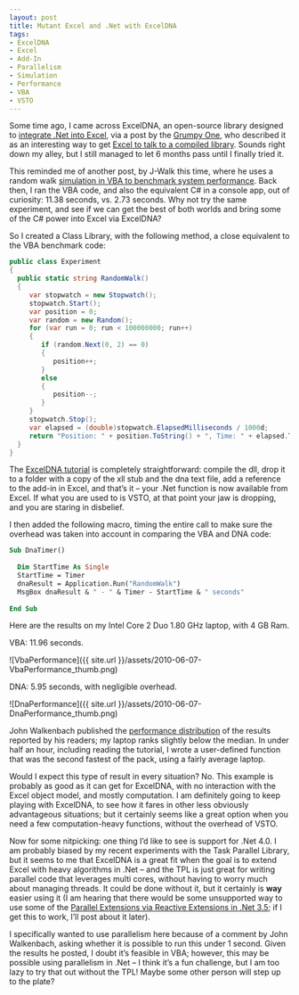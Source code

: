 ```yaml
---
layout: post
title: Mutant Excel and .Net with ExcelDNA
tags:
- ExcelDNA
- Excel
- Add-In
- Parallelism
- Simulation
- Performance
- VBA
- VSTO
---
```


Some time ago, I came across ExcelDNA, an open-source library designed to [integrate .Net into Excel](http://exceldna.codeplex.com/), via a post by the [Grumpy One](http://grumpyop.wordpress.com/), who described it as an interesting way to get [Excel to talk to a compiled library](http://grumpyop.wordpress.com/2009/11/25/a-third-way-dna/). Sounds right down my alley, but I still managed to let 6 months pass until I finally tried it.  

This reminded me of another post, by J-Walk this time, where he uses a random walk [simulation in VBA to benchmark system performance](http://spreadsheetpage.com/index.php/blog/how_fast_is_your_system/). Back then, I ran the VBA code, and also the equivalent C# in a console app, out of curiosity: 11.38 seconds, vs. 2.73 seconds. Why not try the same experiment, and see if we can get the best of both worlds and bring some of the C# power into Excel via ExcelDNA?  

So I created a Class Library, with the following method, a close equivalent to the VBA benchmark code:  

``` csharp
public class Experiment
{
  public static string RandomWalk()
  {
     var stopwatch = new Stopwatch();
     stopwatch.Start();
     var position = 0;
     var random = new Random();
     for (var run = 0; run < 100000000; run++)
     {
        if (random.Next(0, 2) == 0)
        {
           position++;
        }
        else
        {
           position--;
        }
     }
     stopwatch.Stop();
     var elapsed = (double)stopwatch.ElapsedMilliseconds / 1000d;
     return "Position: " + position.ToString() + ", Time: " + elapsed.ToString();
  }
}
``` 

<!--more-->

The [ExcelDNA tutorial](http://exceldna.codeplex.com/wikipage?title=Getting%20Started) is completely straightforward: compile the dll, drop it to a folder with a copy of the xll stub and the dna text file, add a reference to the add-in in Excel, and that’s it – your .Net function is now available from Excel. If what you are used to is VSTO, at that point your jaw is dropping, and you are staring in disbelief.

I then added the following macro, timing the entire call to make sure the overhead was taken into account in comparing the VBA and DNA code:

``` vb
Sub DnaTimer()
  
  Dim StartTime As Single
  StartTime = Timer
  dnaResult = Application.Run("RandomWalk")
  MsgBox dnaResult & " - " & Timer - StartTime & " seconds"
  
End Sub
``` 

Here are the results on my Intel Core 2 Duo 1.80 GHz laptop, with 4 GB Ram.

VBA: 11.96 seconds.

![VbaPerformance]({{ site.url }}/assets/2010-06-07-VbaPerformance_thumb.png)

DNA: 5.95 seconds, with negligible overhead.

![DnaPerformance]({{ site.url }}/assets/2010-06-07-DnaPerformance_thumb.png)

John Walkenbach published the [performance distribution](http://spreadsheetpage.com/index.php/blog/vba_speed_results/) of the results reported by his readers; my laptop ranks slightly below the median. In under half an hour, including reading the tutorial, I wrote a user-defined function that was the second fastest of the pack, using a fairly average laptop.

Would I expect this type of result in every situation? No. This example is probably as good as it can get for ExcelDNA, with no interaction with the Excel object model, and mostly computation. I am definitely going to keep playing with ExcelDNA, to see how it fares in other less obviously advantageous situations; but it certainly seems like a great option when you need a few computation-heavy functions, without the overhead of VSTO.

Now for some nitpicking: one thing I’d like to see is support for .Net 4.0. I am probably biased by my recent experiments with the Task Parallel Library, but it seems to me that ExcelDNA is a great fit when the goal is to extend Excel with heavy algorithms in .Net – and the TPL is just great for writing parallel code that leverages multi cores, without having to worry much about managing threads. It could be done without it, but it certainly is **way** easier using it (I am hearing that there would be some unsupported way to use some of the [Parallel Extensions via Reactive Extensions in .Net 3.5](http://stackoverflow.com/questions/2987439/can-i-use-the-task-parallel-library-in-a-net-3-5-project); if I get this to work, I’ll post about it later).

I specifically wanted to use parallelism here because of a comment by John Walkenbach, asking whether it is possible to run this under 1 second. Given the results he posted, I doubt it’s feasible in VBA; however, this may be possible using parallelism in .Net – I think it’s a fun challenge, but I am too lazy to try that out without the TPL! Maybe some other person will step up to the plate?
